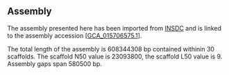 **Assembly**
--------

The assembly presented here has been imported from [INSDC](http://www.insdc.org) and is linked to the assembly accession [[GCA_015706575.1](http://www.ebi.ac.uk/ena/data/view/GCA_015706575.1)].

The total length of the assembly is 608344308 bp contained withinin 30 scaffolds.
The scaffold N50 value is 23093800, the scaffold L50 value is 9.
Assembly gaps span 580500 bp.
